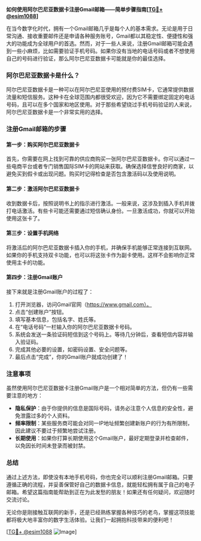 **如何使用阿尔巴尼亚数据卡注册Gmail邮箱——简单步骤指南[[TG💪+ @esim1088](https://t.me/s/esim1088)]**

在当今数字化时代，拥有一个Gmail邮箱几乎是每个人的基本需求。无论是用于日常沟通、接收重要邮件还是申请各种服务账号，Gmail都以其稳定性、便捷性和强大的功能成为全球用户的首选。然而，对于一些人来说，注册Gmail邮箱可能会遇到一些小麻烦，比如需要验证手机号码。如果你没有当地的电话号码或者不想使用自己的号码进行验证，那么阿尔巴尼亚数据卡可能就是你的最佳选择。

### 阿尔巴尼亚数据卡是什么？

阿尔巴尼亚数据卡是一种可以在阿尔巴尼亚使用的预付费SIM卡，它通常提供数据流量和短信服务。这种卡在全球范围内都很受欢迎，因为它不需要绑定固定的电话号码，且可以在多个国家和地区使用。对于那些希望绕过手机号码验证的人来说，阿尔巴尼亚数据卡是一个非常实用的选择。

### 注册Gmail邮箱的步骤

#### 第一步：购买阿尔巴尼亚数据卡

首先，你需要在网上找到可靠的供应商购买一张阿尔巴尼亚数据卡。你可以通过一些电商平台或者专门销售国际SIM卡的网站来获取。确保选择信誉良好的商家，以避免买到假卡或出现问题。购买时记得检查是否包含激活码以及使用说明。

#### 第二步：激活阿尔巴尼亚数据卡

收到数据卡后，按照说明书上的指示进行激活。一般来说，这涉及到插入手机并拨打电话激活。有些卡可能还需要通过短信确认身份。一旦激活成功，你就可以开始使用这张卡了。

#### 第三步：设置手机网络

将激活后的阿尔巴尼亚数据卡插入你的手机，并确保手机能够正常连接到互联网。如果你的手机支持双卡功能，也可以将这张卡作为副卡使用。这样不会影响你正常使用主卡的功能。

#### 第四步：注册Gmail账户

接下来就是注册Gmail账户的过程了：

1. 打开浏览器，访问Gmail官网（https://www.gmail.com）。
2. 点击“创建账户”按钮。
3. 填写基本信息，包括名字、姓氏等。
4. 在“电话号码”一栏输入你的阿尔巴尼亚数据卡号码。
5. 系统会发送一条验证码短信到这个号码上。等待几分钟后，查看短信内容并输入验证码。
6. 完成其他必要的设置，如密码设置、安全问题等。
7. 最后点击“完成”，你的Gmail账户就成功创建了！

### 注意事项

虽然使用阿尔巴尼亚数据卡注册Gmail账户是一个相对简单的方法，但仍有一些需要注意的地方：

- **隐私保护**：由于你提供的信息是国际号码，请务必注意个人信息的安全性，避免泄露过多的个人资料。
- **频率限制**：某些服务商可能会对同一IP地址频繁创建新账户的行为有所限制，因此建议不要过于频繁地尝试注册。
- **长期使用**：如果你打算长期使用这个Gmail账户，最好定期登录并检查邮件，以免因长时间未登录而被封禁。

### 总结

通过上述方法，即使没有本地手机号码，你也完全可以顺利注册Gmail邮箱。只要遵循正确的流程，并妥善保管好自己的数据卡信息，就能轻松拥有属于自己的电子邮箱。希望这篇指南能帮助到正在为此发愁的朋友！如果还有任何疑问，欢迎随时交流讨论。

无论你是刚接触互联网的新手，还是已经熟练掌握各种技巧的老鸟，掌握这项技能都将极大地丰富你的数字生活体验。让我们一起拥抱科技带来的便利吧！

[[TG💪+ @esim1088](https://t.me/s/esim1088) ![Image](https://i.postimg.cc/4NQfJmqS/Snipaste-2025-05-13-00-14-12.png)]